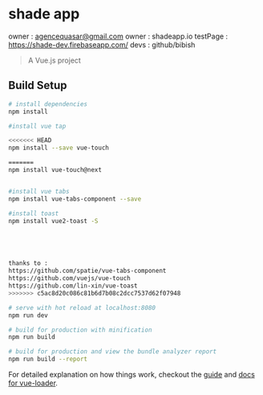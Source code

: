 # shade app
owner : agencequasar@gmail.com
owner : shadeapp.io
testPage : https://shade-dev.firebaseapp.com/
devs : github/bibish

> A Vue.js project

## Build Setup

``` bash
# install dependencies
npm install

#install vue tap

<<<<<<< HEAD
npm install --save vue-touch

=======
npm install vue-touch@next


#install vue tabs
npm install vue-tabs-component --save

#install toast
npm install vue2-toast -S





thanks to :
https://github.com/spatie/vue-tabs-component
https://github.com/vuejs/vue-touch
https://github.com/lin-xin/vue-toast
>>>>>>> c5ac8d20c086c81b6d7b08c2dcc7537d62f07948

# serve with hot reload at localhost:8080
npm run dev

# build for production with minification
npm run build

# build for production and view the bundle analyzer report
npm run build --report
```

For detailed explanation on how things work, checkout the [guide](http://vuejs-templates.github.io/webpack/) and [docs for vue-loader](http://vuejs.github.io/vue-loader).
